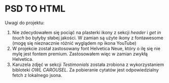 # PSD TO HTML

Uwagi do projektu:
1. Nie zdecydowałem się pociąć na plasterki ikony z sekcji *header* i *get in touch* bo byłyby słabej jakości. W zamian są użyte ikony z fontawesome (mogę się nieznacznie różnić wyglądem np ikona YouTube) 
2. W projekcie został zastosowany font Helvetica Neue, który o ilę się nie mylę jest fontem premium. Zastosowałem więc w zamian zwykłą Helvetica.
3. Karuzela zdjęć w sekcji *Testimonials* została zrobiona z wykorzystaniem bibloteki *OWL CAROUSEL*. Za pobieranie cytatów jest odpowiedzialny fetch z lokalnego jsona.